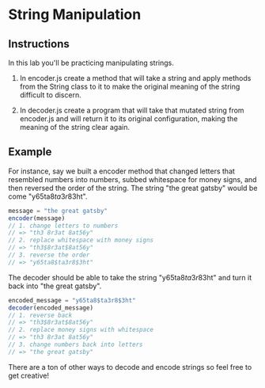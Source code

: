 # String Manipulation

## Instructions

In this lab you'll be practicing manipulating strings.

1. In encoder.js create a method that will take a string and apply methods from the String class to it to make the original meaning of the string difficult to discern.

2. In decoder.js create a program that will take that mutated string from encoder.js and will return it to its original configuration, making the meaning of the string clear again.

## Example

For instance, say we built a encoder method that changed letters that resembled numbers into numbers, subbed whitespace for money signs, and then reversed the order of the string. The string "the great gatsby" would be come "y65ta8$ta3r8$3ht".

```javascript
message = "the great gatsby"
encoder(message)
// 1. change letters to numbers
// => "th3 8r3at 8at56y" 
// 2. replace whitespace with money signs
// => "th3$8r3at$8at56y" 
// 3. reverse the order
// => "y65ta8$ta3r8$3ht"
```

The decoder should be able to take the string "y65ta8$ta3r8$3ht" and turn it back into "the great gatsby".

```javascript
encoded_message = "y65ta8$ta3r8$3ht"
decoder(encoded_message)
// 1. reverse back
// => "th3$8r3at$8at56y" 
// 2. replace money signs with whitespace
// => "th3 8r3at 8at56y" 
// 3. change numbers back into letters
// => "the great gatsby"
```

There are a ton of other ways to decode and encode strings so feel free to get creative!

